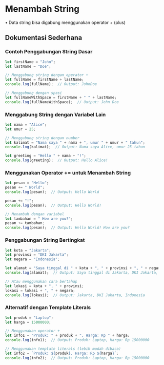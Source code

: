 # Menambah String

• Data string bisa digabung menggunakan operator + (plus)

## Dokumentasi Sederhana

### Contoh Penggabungan String Dasar

```javascript
let firstName = "John";
let lastName = "Doe";

// Menggabung string dengan operator +
let fullName = firstName + lastName;
console.log(fullName);  // Output: JohnDoe

// Menggabung dengan spasi
let fullNameWithSpace = firstName + " " + lastName;
console.log(fullNameWithSpace);  // Output: John Doe
```

### Menggabung String dengan Variabel Lain

```javascript
let nama = "Alice";
let umur = 25;

// Menggabung string dengan number
let kalimat = "Nama saya " + nama + ", umur " + umur + " tahun";
console.log(kalimat);  // Output: Nama saya Alice, umur 25 tahun

let greeting = "Hello " + nama + "!";
console.log(greeting);  // Output: Hello Alice!
```

### Menggunakan Operator += untuk Menambah String

```javascript
let pesan = "Hello";
pesan += " World";
console.log(pesan);  // Output: Hello World

pesan += "!";
console.log(pesan);  // Output: Hello World!

// Menambah dengan variabel
let tambahan = " How are you?";
pesan += tambahan;
console.log(pesan);  // Output: Hello World! How are you?
```

### Penggabungan String Bertingkat

```javascript
let kota = "Jakarta";
let provinsi = "DKI Jakarta";
let negara = "Indonesia";

let alamat = "Saya tinggal di " + kota + ", " + provinsi + ", " + negara;
console.log(alamat);  // Output: Saya tinggal di Jakarta, DKI Jakarta, Indonesia

// Atau menggunakan cara bertahap
let lokasi = kota + ", " + provinsi;
lokasi = lokasi + ", " + negara;
console.log(lokasi);  // Output: Jakarta, DKI Jakarta, Indonesia
```

### Alternatif dengan Template Literals

```javascript
let produk = "Laptop";
let harga = 15000000;

// Menggunakan operator +
let info1 = "Produk: " + produk + ", Harga: Rp " + harga;
console.log(info1);  // Output: Produk: Laptop, Harga: Rp 15000000

// Menggunakan template literals (lebih mudah dibaca)
let info2 = `Produk: ${produk}, Harga: Rp ${harga}`;
console.log(info2);  // Output: Produk: Laptop, Harga: Rp 15000000
```
